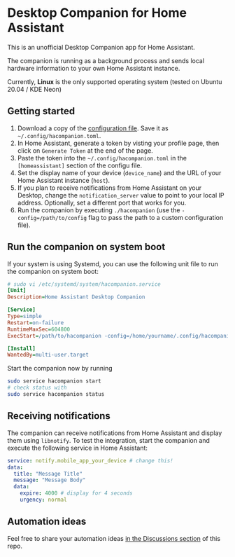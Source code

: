 # Desktop Companion for Home Assistant

This is an unofficial Desktop Companion app for Home Assistant.

The companion is running as a background process and sends local hardware information 
to your own Home Assistant instance.

Currently, **Linux** is the only supported operating system (tested on Ubuntu 20.04 / KDE Neon)

## Getting started

1. Download a copy of the [configuration file](companion.toml). Save it as `~/.config/hacompanion.toml`.
1. In Home Assistant, generate a token by visting your profile page, then click on `Generate Token` at the end of the page.
1. Paste the token into the `~/.config/hacompanion.toml` in the `[homeassistant]` section of the configu file.
1. Set the display name of your device (`device_name`) and the URL of your Home Assistant instance (`host`).
1. If you plan to receive notifications from Home Assistant on your Desktop, change the `notification_server` value to point to your local IP address. Optionally, set a different port that works for you.
1. Run the companion by executing `./hacompanion` (use the `-config=/path/to/config` flag to pass the path to a custom configuration file).

## Run the companion on system boot

If your system is using Systemd, you can use the following unit file to run the companion on system boot:

```ini
# sudo vi /etc/systemd/system/hacompanion.service
[Unit]
Description=Home Assistant Desktop Companion

[Service]
Type=simple
Restart=on-failure
RuntimeMaxSec=604800
ExecStart=/path/to/hacompanion -config=/home/yourname/.config/hacompanion.toml

[Install]
WantedBy=multi-user.target
```

Start the companion now by running

```bash
sudo service hacompanion start
# check status with
sudo service hacompanion status
```

## Receiving notifications

The companion can receive notifications from Home Assistant and display
them using `libnotify`. To test the integration, start the companion
and execute the following service in Home Assistant:

```yaml
service: notify.mobile_app_your_device # change this!
data: 
  title: "Message Title"
  message: "Message Body"
  data:
    expire: 4000 # display for 4 seconds
    urgency: normal
```

## Automation ideas

Feel free to share your automation ideas [in the Discussions section](https://github.com/tobias-kuendig/hacompanion/discussions) of this repo.

